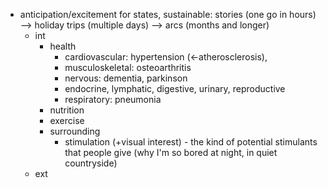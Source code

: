 - anticipation/excitement for states, sustainable:  stories (one go in hours) --> holiday trips (multiple days) --> arcs (months and longer)
	- int
		- health
			- cardiovascular: hypertension (<-atherosclerosis), 
			- musculoskeletal: osteoarthritis
			- nervous: dementia, parkinson
			- endocrine, lymphatic, digestive, urinary, reproductive
			- respiratory: pneumonia
		- nutrition
		- exercise
		- surrounding 
			- stimulation (+visual interest)  - the kind of potential stimulants that people give (why I'm so bored at night, in quiet countryside)
	- ext